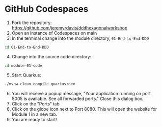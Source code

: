 # GitHub Codespaces

1. Fork the repository: https://github.com/jeremyrdavis/dddhexagonalworkshop
2. Open an instance of Codespaces on main
3. In the terminal change into the module directory, `01-End-to-End-DDD`

```bash
cd 01-End-to-End-DDD
```

4. Change into the source code directory:

```bash
cd module-01-code
```

5. Start Quarkus:

```bash
./mvnw clean compile quarkus:dev
```

6. You will receive a popup message, "Your application running on port 5005 is available. See all forwarded ports."  Close this dialog box.
7. Click on the "Ports" tab
8. Click on the globe icon next to Port 8080.  This will open the website for Module 1 in a new tab.
9. You are ready to start!
